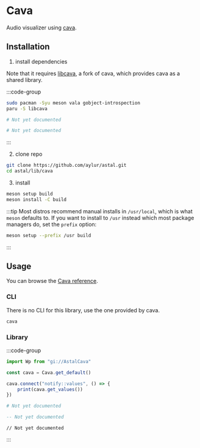 # Cava

Audio visualizer using [cava](https://github.com/karlstav/cava).

## Installation

1. install dependencies

Note that it requires [libcava](https://github.com/LukashonakV/cava), a fork of cava, which provides cava as a shared library.

:::code-group

```sh [<i class="devicon-archlinux-plain"></i> Arch]
sudo pacman -Syu meson vala gobject-introspection
paru -S libcava
```

```sh [<i class="devicon-fedora-plain"></i> Fedora]
# Not yet documented
```

```sh [<i class="devicon-ubuntu-plain"></i> Ubuntu]
# Not yet documented
```

:::

2. clone repo

```sh
git clone https://github.com/aylur/astal.git
cd astal/lib/cava
```

3. install

```sh
meson setup build
meson install -C build
```

:::tip
Most distros recommend manual installs in `/usr/local`,
which is what `meson` defaults to. If you want to install to `/usr`
instead which most package managers do, set the `prefix` option:

```sh
meson setup --prefix /usr build
```

:::

## Usage

You can browse the [Cava reference](https://aylur.github.io/libastal/cava).

### CLI

There is no CLI for this library, use the one provided by cava.

```sh
cava
```

### Library

:::code-group

```js [<i class="devicon-javascript-plain"></i> JavaScript]
import Wp from "gi://AstalCava"

const cava = Cava.get_default()

cava.connect("notify::values", () => {
    print(cava.get_values())
})
```

```py [<i class="devicon-python-plain"></i> Python]
# Not yet documented
```

```lua [<i class="devicon-lua-plain"></i> Lua]
-- Not yet documented
```

```vala [<i class="devicon-vala-plain"></i> Vala]
// Not yet documented
```

:::
